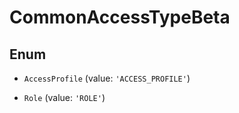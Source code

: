 # CommonAccessTypeBeta

## Enum


* `AccessProfile` (value: `'ACCESS_PROFILE'`)

* `Role` (value: `'ROLE'`)

